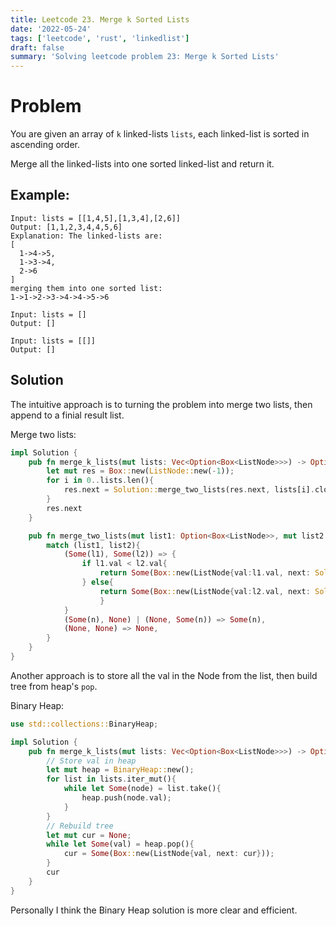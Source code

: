```yaml
---
title: Leetcode 23. Merge k Sorted Lists
date: '2022-05-24'
tags: ['leetcode', 'rust', 'linkedlist']
draft: false
summary: 'Solving leetcode problem 23: Merge k Sorted Lists'
---
```


# Problem

You are given an array of `k` linked-lists `lists`, each linked-list is sorted in ascending order.

Merge all the linked-lists into one sorted linked-list and return it.

## Example:

```
Input: lists = [[1,4,5],[1,3,4],[2,6]]
Output: [1,1,2,3,4,4,5,6]
Explanation: The linked-lists are:
[
  1->4->5,
  1->3->4,
  2->6
]
merging them into one sorted list:
1->1->2->3->4->4->5->6
```

```
Input: lists = []
Output: []
```

```
Input: lists = [[]]
Output: []
```

## Solution

The intuitive approach is to turning the problem into merge two lists, then append to a finial result list.

Merge two lists:

```rust
impl Solution {
    pub fn merge_k_lists(mut lists: Vec<Option<Box<ListNode>>>) -> Option<Box<ListNode>> {
        let mut res = Box::new(ListNode::new(-1));
        for i in 0..lists.len(){
            res.next = Solution::merge_two_lists(res.next, lists[i].clone());
        }
        res.next
    }

    pub fn merge_two_lists(mut list1: Option<Box<ListNode>>, mut list2: Option<Box<ListNode>>) -> Option<Box<ListNode>> {
        match (list1, list2){
            (Some(l1), Some(l2)) => {
                if l1.val < l2.val{
                    return Some(Box::new(ListNode{val:l1.val, next: Solution::merge_two_lists(l1.next, Some(l2))}));
                } else{
                    return Some(Box::new(ListNode{val:l2.val, next: Solution::merge_two_lists(Some(l1), l2.next)}));
                    }
            }
            (Some(n), None) | (None, Some(n)) => Some(n),
            (None, None) => None,
        }
    }
}
```

Another approach is to store all the val in the Node from the list, then build tree from heap's `pop`.

Binary Heap:

```rust
use std::collections::BinaryHeap;

impl Solution {
    pub fn merge_k_lists(mut lists: Vec<Option<Box<ListNode>>>) -> Option<Box<ListNode>> {
        // Store val in heap
        let mut heap = BinaryHeap::new();
        for list in lists.iter_mut(){
            while let Some(node) = list.take(){
                heap.push(node.val);
            }
        }
        // Rebuild tree
        let mut cur = None;
        while let Some(val) = heap.pop(){
            cur = Some(Box::new(ListNode{val, next: cur}));
        }
        cur
    }
}
```

Personally I think the Binary Heap solution is more clear and efficient.

